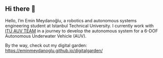 ## Hi there 👋

Hello, I’m Emin Meydanoğlu, a robotics and autonomous systems engineering student at Istanbul Technical University. I currently work with [ITU AUV TEAM](https://github.com/itu-auv) in a journey to develop the autonomous system for a 6-DOF Autonomous Underwater Vehicle (AUV).

By the way, check out my digital garden: https://eminmeydanoglu.github.io/digitalgarden/


